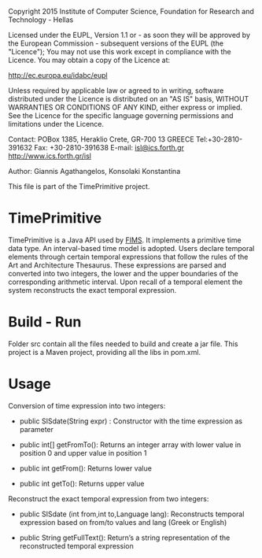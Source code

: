 Copyright 2015 Institute of Computer Science,
Foundation for Research and Technology - Hellas

Licensed under the EUPL, Version 1.1 or - as soon they will be approved
by the European Commission - subsequent versions of the EUPL (the "Licence");
You may not use this work except in compliance with the Licence.
You may obtain a copy of the Licence at:

http://ec.europa.eu/idabc/eupl

Unless required by applicable law or agreed to in writing, software distributed
under the Licence is distributed on an "AS IS" basis,
WITHOUT WARRANTIES OR CONDITIONS OF ANY KIND, either express or implied.
See the Licence for the specific language governing permissions and limitations
under the Licence.

Contact:  POBox 1385, Heraklio Crete, GR-700 13 GREECE
Tel:+30-2810-391632
Fax: +30-2810-391638
E-mail: isl@ics.forth.gr
http://www.ics.forth.gr/isl

Author: Giannis Agathangelos, Konsolaki Konstantina 

This file is part of the TimePrimitive project.


 

TimePrimitive
====

TimePrimitive is a Java API used by [FIMS](https://github.com/isl/FIMS). It implements a primitive time data type. An interval-based time model is adopted.  Users declare temporal elements through certain temporal expressions
that follow the rules of the Art and Architecture Thesaurus. These expressions are parsed and converted into two integers, the lower and the upper boundaries of the corresponding arithmetic interval. Upon recall of a temporal 
element the system reconstructs the exact temporal expression.


Build - Run
====
Folder src contain all the files needed to build and create a jar file. This project is a Maven project, providing all the libs in pom.xml.

Usage
====
Conversion of time expression into two integers:

- public SISdate(String expr) : Constructor with the time expression as parameter

- public int[] getFromTo(): Returns an integer array with lower value in position 0 and upper value in position 1

- public int getFrom(): Returns lower value

- public int getTo(): Returns upper value
	
	
Reconstruct the exact temporal expression from two integers:

- public SISdate (int from,int to,Language lang): Reconstructs temporal expression based on from/to values and lang (Greek or English)

- public String getFullText(): Return’s a string representation of the reconstructed temporal expression



